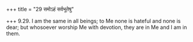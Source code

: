 +++
title = "29 समोऽहं सर्वभूतेषु"

+++
9.29. I am the same in all beings; to Me none is hateful and none is
dear; but whosoever worship Me with devotion, they are in Me and I am in
them.
